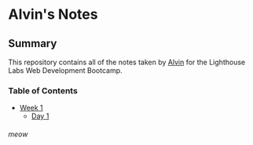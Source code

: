 # Alvin's Notes

## Summary

This repository contains all of the notes taken by [Alvin](https://github.com/Alvintol) for the Lighthouse Labs Web Development Bootcamp.

### Table of Contents
* [Week 1](/Week_1) 
  * [Day 1](/Week_1/Day_1)
    














###### meow